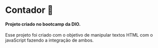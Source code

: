 # Contador :1234:

#### Projeto criado no bootcamp da DIO.

Esse projeto foi criado com o objetivo de manipular textos HTML com o javaScript fazendo a integração de ambos.